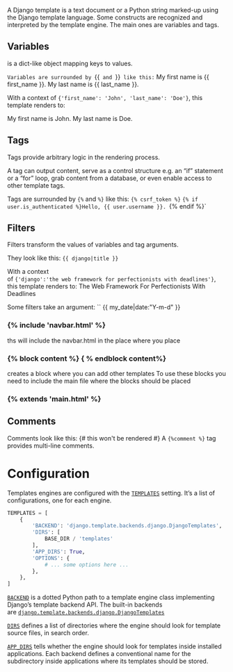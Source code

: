 A Django template is a text document or a Python string marked-up using the Django template language.
Some constructs are recognized and interpreted by the template engine. The main ones are variables and tags.


## Variables
is a dict-like object mapping keys to values.

`Variables are surrounded by `{{` and `}}` like this:`
My first name is {{ first_name }}. My last name is {{ last_name }}.

With a context of `{'first_name': 'John', 'last_name': 'Doe'}`, this template renders to:

My first name is John. My last name is Doe.

## Tags

Tags provide arbitrary logic in the rendering process.

A tag can output content, serve as a control structure e.g. an “if” statement or a “for” loop, grab content from a database, or even enable access to other template tags.

Tags are surrounded by `{%` and `%}` like this:
`{% csrf_token %}`
`{% if user.is_authenticated %}Hello, {{ user.username }}.
`{% endif %}`

## Filters
Filters transform the values of variables and tag arguments.

They look like this:
	`{{ django|title }}`

With a context of `{'django':'the web framework for perfectionists with deadlines'}`, 
this template renders to:
	The Web Framework For Perfectionists With Deadlines

Some filters take an argument:
``	{{ my_date|date:"Y-m-d" }}

### {\% include 'navbar.html' %}
ths will include the navbar.html in the place where you place
### {\% block content %} { \% endblock content%}
creates a block where you can add other templates
To use these blocks you need to include the main file where the blocks should be placed
### {\% extends 'main.html' %}

## Comments

Comments look like this:
{# this won't be rendered #}
A `{%comment %}` tag provides multi-line comments.


# Configuration

Templates engines are configured with the [`TEMPLATES`](https://docs.djangoproject.com/en/4.1/ref/settings/#std-setting-TEMPLATES) setting.
It’s a list of configurations, one for each engine.

```python
TEMPLATES = [
    {
        'BACKEND': 'django.template.backends.django.DjangoTemplates',
        'DIRS': [
	        BASE_DIR / 'templates'
        ],
        'APP_DIRS': True,
        'OPTIONS': {
            # ... some options here ...
        },
    },
]
```

[`BACKEND`](https://docs.djangoproject.com/en/4.1/ref/settings/#std-setting-TEMPLATES-BACKEND) is a dotted Python path to a template engine class implementing Django’s template backend API. The built-in backends are [`django.template.backends.django.DjangoTemplates`](https://docs.djangoproject.com/en/4.1/topics/templates/#django.template.backends.django.DjangoTemplates "django.template.backends.django.DjangoTemplates") 

[`DIRS`](https://docs.djangoproject.com/en/4.1/ref/settings/#std-setting-TEMPLATES-DIRS) defines a list of directories where the engine should look for template source files, in search order.

[`APP_DIRS`](https://docs.djangoproject.com/en/4.1/ref/settings/#std-setting-TEMPLATES-APP_DIRS) tells whether the engine should look for templates inside installed applications. Each backend defines a conventional name for the subdirectory inside applications where its templates should be stored.



